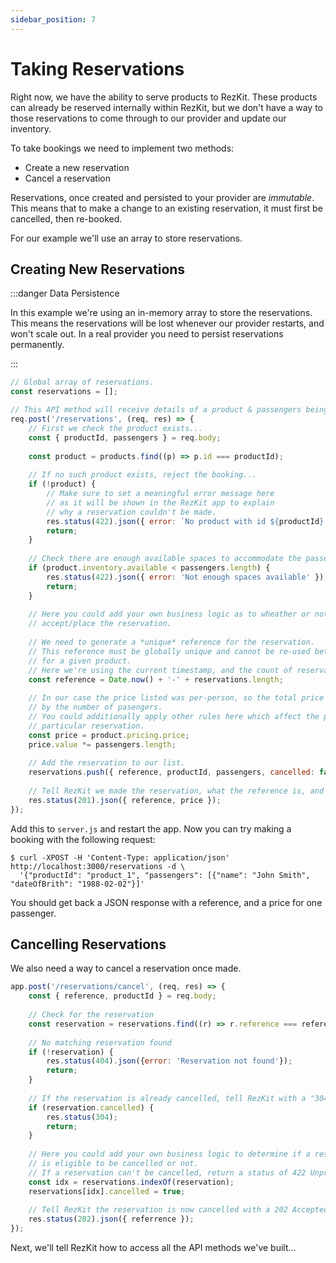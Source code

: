 ```yaml
---
sidebar_position: 7
---
```


# Taking Reservations

Right now, we have the ability to serve products to RezKit. 
These products can already be reserved internally within RezKit, but we don't
have a way to those reservations to come through to our provider and update our inventory.

To take bookings we need to implement two methods:

* Create a new reservation
* Cancel a reservation

Reservations, once created and persisted to your provider are _immutable_. This means that to make
a change to an existing reservation, it must first be cancelled, then re-booked.

For our example we'll use an array to store reservations.

## Creating New Reservations

:::danger Data Persistence

In this example we're using an in-memory array to store the reservations. 
This means the reservations will be lost whenever our provider restarts, and won't scale out.
In a real provider you need to persist reservations permanently.

:::

```javascript title="server.js (Create Reservation)"
// Global array of reservations.
const reservations = [];

// This API method will receive details of a product & passengers being booked.
req.post('/reservations', (req, res) => {
    // First we check the product exists...
    const { productId, passengers } = req.body; 
    
    const product = products.find((p) => p.id === productId);
    
    // If no such product exists, reject the booking...
    if (!product) {
        // Make sure to set a meaningful error message here
        // as it will be shown in the RezKit app to explain
        // why a reservation couldn't be made.
        res.status(422).json({ error: `No product with id ${productId} found.` }); 
        return;
    }
    
    // Check there are enough available spaces to accommodate the passengers.
    if (product.inventory.available < passengers.length) {
        res.status(422).json({ error: 'Not enough spaces available' }); 
        return;
    }
    
    // Here you could add your own business logic as to wheather or not to
    // accept/place the reservation.
    
    // We need to generate a *unique* reference for the reservation.
    // This reference must be globally unique and cannot be re-used between reservations
    // for a given product.
    // Here we're using the current timestamp, and the count of reservations. 
    const reference = Date.now() + '-' + reservations.length;
    
    // In our case the price listed was per-person, so the total price is multiplied
    // by the number of pasengers.
    // You could additionally apply other rules here which affect the price paid for a
    // particular reservation.
    const price = product.pricing.price;
    price.value *= passengers.length;
    
    // Add the reservation to our list.
    reservations.push({ reference, productId, passengers, cancelled: false });
    
    // Tell RezKit we made the reservation, what the reference is, and what the price is.
    res.status(201).json({ reference, price });
});
```

Add this to `server.js` and restart the app. Now you can try making a booking with the following request:

```shell
$ curl -XPOST -H 'Content-Type: application/json' http://localhost:3000/reservations -d \
  '{"productId": "product_1", "passengers": [{"name": "John Smith", "dateOfBrith": "1988-02-02"}]'
```

You should get back a JSON response with a reference, and a price for one passenger.

## Cancelling Reservations

We also need a way to cancel a reservation once made.

```javascript
app.post('/reservations/cancel', (req, res) => {
    const { reference, productId } = req.body;
    
    // Check for the reservation
    const reservation = reservations.find((r) => r.reference === reference && r.productId === productId);
    
    // No matching reservation found
    if (!reservation) {
        res.status(404).json({error: 'Reservation not found'});
        return;
    }
    
    // If the reservation is already cancelled, tell RezKit with a "304 not modified"
    if (reservation.cancelled) {
        res.status(304);
        return;
    }
    
    // Here you could add your own business logic to determine if a reservation
    // is eligible to be cancelled or not.
    // If a reservation can't be cancelled, return a status of 422 Unprocessible Entity
    const idx = reservations.indexOf(reservation);
    reservations[idx].cancelled = true;
    
    // Tell RezKit the reservation is now cancelled with a 202 Accepted response.
    res.status(202).json({ referrence });
});
```

Next, we'll tell RezKit how to access all the API methods we've built...
